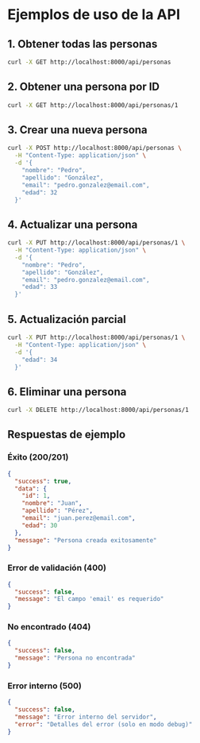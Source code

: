 # Ejemplos de uso de la API

## 1. Obtener todas las personas

```bash
curl -X GET http://localhost:8000/api/personas
```

## 2. Obtener una persona por ID

```bash
curl -X GET http://localhost:8000/api/personas/1
```

## 3. Crear una nueva persona

```bash
curl -X POST http://localhost:8000/api/personas \
  -H "Content-Type: application/json" \
  -d '{
    "nombre": "Pedro",
    "apellido": "González",
    "email": "pedro.gonzalez@email.com",
    "edad": 32
  }'
```

## 4. Actualizar una persona

```bash
curl -X PUT http://localhost:8000/api/personas/1 \
  -H "Content-Type: application/json" \
  -d '{
    "nombre": "Pedro",
    "apellido": "González",
    "email": "pedro.gonzalez@email.com",
    "edad": 33
  }'
```

## 5. Actualización parcial

```bash
curl -X PUT http://localhost:8000/api/personas/1 \
  -H "Content-Type: application/json" \
  -d '{
    "edad": 34
  }'
```

## 6. Eliminar una persona

```bash
curl -X DELETE http://localhost:8000/api/personas/1
```

## Respuestas de ejemplo

### Éxito (200/201)

```json
{
  "success": true,
  "data": {
    "id": 1,
    "nombre": "Juan",
    "apellido": "Pérez",
    "email": "juan.perez@email.com",
    "edad": 30
  },
  "message": "Persona creada exitosamente"
}
```

### Error de validación (400)

```json
{
  "success": false,
  "message": "El campo 'email' es requerido"
}
```

### No encontrado (404)

```json
{
  "success": false,
  "message": "Persona no encontrada"
}
```

### Error interno (500)

```json
{
  "success": false,
  "message": "Error interno del servidor",
  "error": "Detalles del error (solo en modo debug)"
}
```

